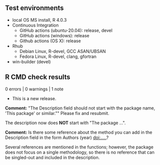 ## Test environments

* local OS MS install, R 4.0.3
* Continuous Integration
  * GitHub actions (ubuntu-20.04): release, devel
  * GitHub actions (windows): release
  * Github actions (OS X): release
* Rhub
  * Debian Linux, R-devel, GCC ASAN/UBSAN
  * Fedora Linux, R-devel, clang, gfortran
* win-builder (devel)

## R CMD check results

0 errors | 0 warnings | 1 note

* This is a new release.


**Comment:** "The Description field should not start with the package name, 'This package' or similar.""
Please fix and resubmit.

The description now does **NOT** start with "The package ...".

**Comment:** Is there some reference about the method you can add in the Description
field in the form Authors (year) <doi:.....>?

Several references are mentioned in the functions; however, the package does not focus on a single methodology, so there is no reference that can be singled-out and included in the description.
